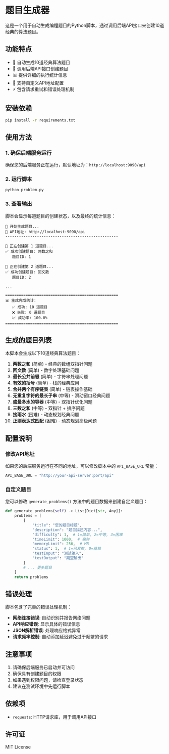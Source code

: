 # 题目生成器

这是一个用于自动生成编程题目的Python脚本，通过调用后端API接口来创建10道经典的算法题目。

## 功能特点

- 📝 自动生成10道经典算法题目
- 🚀 调用后端API接口创建题目
- 📊 提供详细的执行统计信息
- 🔧 支持自定义API地址配置
- ⚡ 包含请求重试和错误处理机制

## 安装依赖

```bash
pip install -r requirements.txt
```

## 使用方法

### 1. 确保后端服务运行

确保您的后端服务正在运行，默认地址为：`http://localhost:9090/api`

### 2. 运行脚本

```bash
python problem.py
```

### 3. 查看输出

脚本会显示每道题目的创建状态，以及最终的统计信息：

```
🚀 开始生成题目...
📡 API地址: http://localhost:9090/api
--------------------------------------------------

📝 正在创建第 1 道题目...
✅ 成功创建题目: 两数之和
   题目ID: 1

📝 正在创建第 2 道题目...
✅ 成功创建题目: 回文数
   题目ID: 2

...

==================================================
📊 生成完成统计:
   ✅ 成功: 10 道题目
   ❌ 失败: 0 道题目
   📈 成功率: 100.0%
==================================================
```

## 生成的题目列表

本脚本会生成以下10道经典算法题目：

1. **两数之和** (简单) - 经典的数组双指针问题
2. **回文数** (简单) - 数字处理基础问题
3. **最长公共前缀** (简单) - 字符串处理问题
4. **有效的括号** (简单) - 栈的经典应用
5. **合并两个有序链表** (简单) - 链表操作基础
6. **无重复字符的最长子串** (中等) - 滑动窗口经典问题
7. **盛最多水的容器** (中等) - 双指针优化问题
8. **三数之和** (中等) - 双指针 + 排序问题
9. **接雨水** (困难) - 动态规划经典问题
10. **正则表达式匹配** (困难) - 动态规划高级问题

## 配置说明

### 修改API地址

如果您的后端服务运行在不同的地址，可以修改脚本中的 `API_BASE_URL` 常量：

```python
API_BASE_URL = "http://your-api-server:port/api"
```

### 自定义题目

您可以修改 `generate_problems()` 方法中的题目数据来创建自定义题目：

```python
def generate_problems(self) -> List[Dict[str, Any]]:
    problems = [
        {
            "title": "您的题目标题",
            "description": "题目描述内容...",
            "difficulty": 1,  # 1=简单, 2=中等, 3=困难
            "timeLimit": 1000,  # 毫秒
            "memoryLimit": 256,  # MB
            "status": 1,  # 1=已发布, 0=草稿
            "testInput": "测试输入",
            "testOutput": "期望输出"
        }
        # ... 更多题目
    ]
    return problems
```

## 错误处理

脚本包含了完善的错误处理机制：

- **网络连接错误**: 自动识别并报告网络问题
- **API响应错误**: 显示具体的错误信息
- **JSON解析错误**: 处理响应格式异常
- **请求频率控制**: 自动添加延迟避免过于频繁的请求

## 注意事项

1. 请确保后端服务已启动并可访问
2. 确保具有创建题目的权限
3. 如果遇到权限问题，请检查登录状态
4. 建议在测试环境中先运行脚本

## 依赖项

- `requests`: HTTP请求库，用于调用API接口

## 许可证

MIT License
